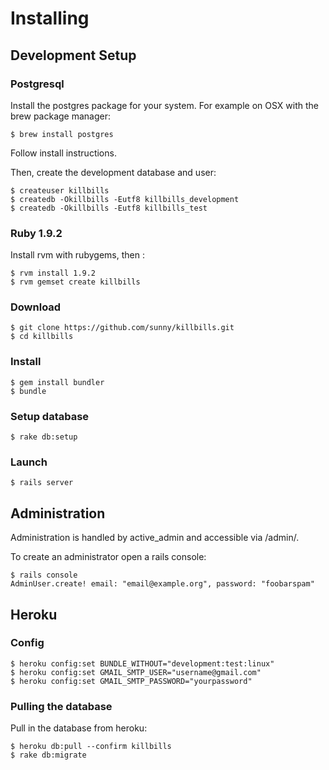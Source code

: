 Installing
==========

Development Setup
-----------------

### Postgresql

Install the postgres package for your system. For example on OSX with the brew package manager:

    $ brew install postgres

Follow install instructions.

Then, create the development database and user:

    $ createuser killbills
    $ createdb -Okillbills -Eutf8 killbills_development
    $ createdb -Okillbills -Eutf8 killbills_test

### Ruby 1.9.2

Install rvm with rubygems, then :

    $ rvm install 1.9.2
    $ rvm gemset create killbills

### Download

    $ git clone https://github.com/sunny/killbills.git
    $ cd killbills

### Install

    $ gem install bundler
    $ bundle

### Setup database

    $ rake db:setup

### Launch

    $ rails server


Administration
--------------

Administration is handled by active_admin and accessible via /admin/.

To create an administrator open a rails console:

    $ rails console
    AdminUser.create! email: "email@example.org", password: "foobarspam"

Heroku
------

### Config

    $ heroku config:set BUNDLE_WITHOUT="development:test:linux"
    $ heroku config:set GMAIL_SMTP_USER="username@gmail.com"
    $ heroku config:set GMAIL_SMTP_PASSWORD="yourpassword"

### Pulling the database

Pull in the database from heroku:

    $ heroku db:pull --confirm killbills
    $ rake db:migrate

